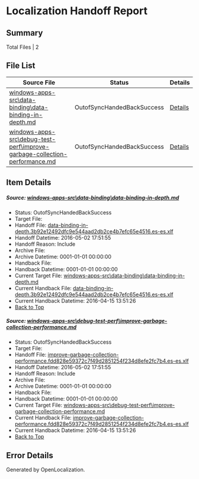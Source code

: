 # <a name='report-top'></a> Localization Handoff Report

## Summary
 Total Files | 2

## File List
 Source File | Status | Details 
 ----------- | ------ | ------- 
 [windows-apps-src\data-binding\data-binding-in-depth.md](https://github.com/Microsoft/windows-apps/blob/a82771a46e55020e371fd05ef3263e4b9cc1673b/windows-apps-src/data-binding/data-binding-in-depth.md) | OutofSyncHandedBackSuccess | [Details](#790f998bd1f6dc5861711dd285e82c18c0bdec5e1889)
 [windows-apps-src\debug-test-perf\improve-garbage-collection-performance.md](https://github.com/Microsoft/windows-apps/blob/436373db47c41aef5f2c145619850528f9d7dbfd/windows-apps-src/debug-test-perf/improve-garbage-collection-performance.md) | OutofSyncHandedBackSuccess | [Details](#4e849fa9e5c00cec592cadefb995e0d2aa7f9fba1960)

## Item Details
##### <a name='790f998bd1f6dc5861711dd285e82c18c0bdec5e1889'></a> Source: [windows-apps-src\data-binding\data-binding-in-depth.md](https://github.com/Microsoft/windows-apps/blob/a82771a46e55020e371fd05ef3263e4b9cc1673b/windows-apps-src/data-binding/data-binding-in-depth.md)
* Status: OutofSyncHandedBackSuccess
* Target File: 
* Handoff File: [data-binding-in-depth.3b92e12492dfc9e544aad2db2ce4b7efc65e4516.es-es.xlf](https://github.com/Microsoft/WDG.handoff/blob/25880875a4529794ab85a4294620e56a1c7a4770/ol-handoff/Microsoft/windows-apps.es-es/master/data-binding-in-depth.3b92e12492dfc9e544aad2db2ce4b7efc65e4516.es-es.xlf)
* Handoff Datetime: 2016-05-02 17:51:55
* Handoff Reason: Include
* Archive File: 
* Archive Datetime: 0001-01-01 00:00:00
* Handback File: 
* Handback Datetime: 0001-01-01 00:00:00
* Current Target File: [windows-apps-src\data-binding\data-binding-in-depth.md](https://github.com/Microsoft/windows-apps.es-es/blob/2fc4e3dd77794ecd0126027e25d1bd8f0b53f10f/windows-apps-src/data-binding/data-binding-in-depth.md)
* Current Handback File: [data-binding-in-depth.3b92e12492dfc9e544aad2db2ce4b7efc65e4516.es-es.xlf](https://github.com/Microsoft/WDG.handback/blob/85886dfea9b9dfc1a03c6b2f970443bc94a0f2b1/ol-handback/Microsoft/windows-apps.es-es/master/data-binding-in-depth.3b92e12492dfc9e544aad2db2ce4b7efc65e4516.es-es.xlf)
* Current Handback Datetime: 2016-04-15 13:51:26
* [Back to Top](#report-top)

##### <a name='4e849fa9e5c00cec592cadefb995e0d2aa7f9fba1960'></a> Source: [windows-apps-src\debug-test-perf\improve-garbage-collection-performance.md](https://github.com/Microsoft/windows-apps/blob/436373db47c41aef5f2c145619850528f9d7dbfd/windows-apps-src/debug-test-perf/improve-garbage-collection-performance.md)
* Status: OutofSyncHandedBackSuccess
* Target File: 
* Handoff File: [improve-garbage-collection-performance.fdd828e59372c7f49d2851254f234d8efe2fc7b4.es-es.xlf](https://github.com/Microsoft/WDG.handoff/blob/25880875a4529794ab85a4294620e56a1c7a4770/ol-handoff/Microsoft/windows-apps.es-es/master/improve-garbage-collection-performance.fdd828e59372c7f49d2851254f234d8efe2fc7b4.es-es.xlf)
* Handoff Datetime: 2016-05-02 17:51:55
* Handoff Reason: Include
* Archive File: 
* Archive Datetime: 0001-01-01 00:00:00
* Handback File: 
* Handback Datetime: 0001-01-01 00:00:00
* Current Target File: [windows-apps-src\debug-test-perf\improve-garbage-collection-performance.md](https://github.com/Microsoft/windows-apps.es-es/blob/2fc4e3dd77794ecd0126027e25d1bd8f0b53f10f/windows-apps-src/debug-test-perf/improve-garbage-collection-performance.md)
* Current Handback File: [improve-garbage-collection-performance.fdd828e59372c7f49d2851254f234d8efe2fc7b4.es-es.xlf](https://github.com/Microsoft/WDG.handback/blob/85886dfea9b9dfc1a03c6b2f970443bc94a0f2b1/ol-handback/Microsoft/windows-apps.es-es/master/improve-garbage-collection-performance.fdd828e59372c7f49d2851254f234d8efe2fc7b4.es-es.xlf)
* Current Handback Datetime: 2016-04-15 13:51:26
* [Back to Top](#report-top)


## Error Details

Generated by OpenLocalization.
